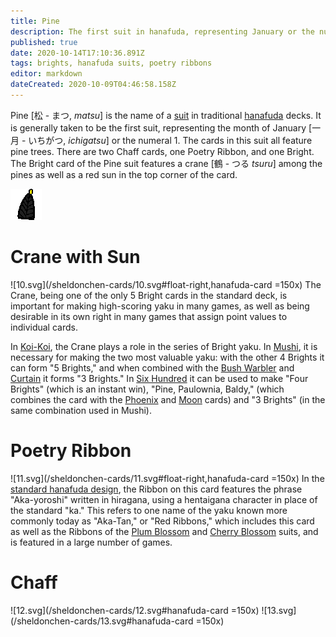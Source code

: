 ```yaml
---
title: Pine
description: The first suit in hanafuda, representing January or the number 1
published: true
date: 2020-10-14T17:10:36.891Z
tags: brights, hanafuda suits, poetry ribbons
editor: markdown
dateCreated: 2020-10-09T04:46:58.158Z
---
```


Pine [松 - まつ, *matsu*] is the name of a [suit](/en/hanafuda/suits) in traditional [hanafuda](/en/hanafuda) decks. It is generally taken to be the first suit, representing the month of January [一月 - いちがつ, *ichigatsu*] or the numeral 1. The cards in this suit all feature pine trees. There are two Chaff cards, one Poetry Ribbon, and one Bright. The Bright card of the Pine suit features a crane [鶴 - つる *tsuru*] among the pines as well as a red sun in the top corner of the card. 

![Icon for month 1](/hanafuda/icons/monthicon_1.png)

# Crane with Sun
![10.svg](/sheldonchen-cards/10.svg#float-right,hanafuda-card =150x)
The Crane, being one of the only 5 Bright cards in the standard deck, is important for making high-scoring yaku in many games, as well as being desirable in its own right in many games that assign point values to individual cards.

In [Koi-Koi](/en/hanafuda/games/koi-koi), the Crane plays a role in the series of Bright yaku. In [Mushi](/en/hanafuda/games/mushi), it is necessary for making the two most valuable yaku: with the other 4 Brights it can form "5 Brights," and when combined with the [Bush Warbler](/en/hanafuda/suits/plum-blossom) and [Curtain](/en/hanafuda/suits/cherry-blossom) it forms "3 Brights." In [Six Hundred](/en/hanafuda/games/roppyakken) it can be used to make "Four Brights" (which is an instant win), "Pine, Paulownia, Baldy," (which combines the card with the [Phoenix](/en/hanafuda/suits/paulownia) and [Moon](/en/hanafuda/suits/susuki-grass) cards) and "3 Brights" (in the same combination used in Mushi).
# Poetry Ribbon
![11.svg](/sheldonchen-cards/11.svg#float-right,hanafuda-card =150x)
In the [standard hanafuda design](/en/hanafuda/patterns/hachihachibana), the Ribbon on this card features the phrase "Aka-yoroshi" written in hiragana, using a hentaigana character in place of the standard "ka." This refers to one name of the yaku known more commonly today as "Aka-Tan," or "Red Ribbons," which includes this card as well as the Ribbons of the [Plum Blossom](/en/hanafuda/suits/plum-blossom) and [Cherry Blossom](/en/hanafuda/suits/cherry-blossom) suits, and is featured in a large number of games.
# Chaff
![12.svg](/sheldonchen-cards/12.svg#hanafuda-card =150x)
![13.svg](/sheldonchen-cards/13.svg#hanafuda-card =150x)